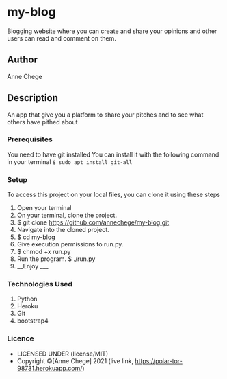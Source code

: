 # my-blog
Blogging website where you can create and share your opinions and other users can read and comment on them. 

## Author
Anne Chege

## Description
An app that give you a platform to share your pitches and to see what others have pithed about 

### Prerequisites
You need to have git installed
You can install it with the following command in your terminal
`$ sudo apt install git-all`

### Setup
To access this project on your local files, you can clone it using these steps
1. Open your terminal
1. On your terminal, clone the project.
1. $ git clone https://github.com/annechege/my-blog.git
1. Navigate into the cloned project.
1. $ cd my-blog
1. Give execution permissions to run.py.
1. $ chmod +x run.py
1. Run the program.
$ ./run.py
1. __Enjoy ___

### Technologies Used
1. Python
2. Heroku
3. Git
4. bootstrap4
###
### Licence
* LICENSED UNDER (license/MIT)
* Copyright &copy;[Anne Chege] 2021 (live link, https://polar-tor-98731.herokuapp.com/)